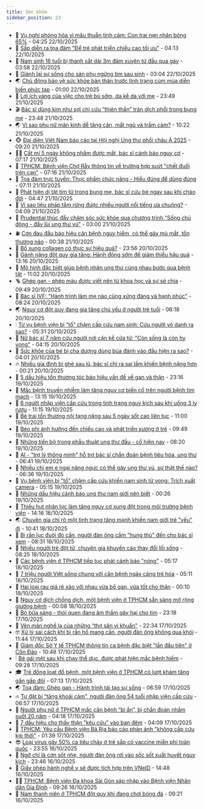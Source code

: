 ```yaml
---
title: Sức khỏe
sidebar_position: 23
---
```


<!-- dantri-suc-khoe:START -->
- 🤔 [Vụ nghi phóng hỏa vì mâu thuẫn tình cảm: Con trai nạn nhân bỏng 65%](https://dantri.com.vn/suc-khoe/vu-nghi-phong-hoa-vi-mau-thuan-tinh-cam-con-trai-nan-nhan-bong-65-20251022111518563.htm) - 04:25 22/10/2025
- 🚦 [Sắp diễn ra tọa đàm &quot;Để trẻ phát triển chiều cao tối ưu&quot;](https://dantri.com.vn/suc-khoe/sap-dien-ra-toa-dam-de-tre-phat-trien-chieu-cao-toi-uu-20251022110735242.htm) - 04:13 22/10/2025
- 🤖 [Nam sinh 16 tuổi bị thanh sắt dài 3m đâm xuyên từ đầu qua gáy](https://dantri.com.vn/suc-khoe/nam-sinh-16-tuoi-bi-thanh-sat-dai-3m-dam-xuyen-tu-dau-qua-gay-20251022105200189.htm) - 03:58 22/10/2025
- 🐻 [Giành lại sự sống cho sản phụ ngừng tim sau sinh](https://dantri.com.vn/suc-khoe/gianh-lai-su-song-cho-san-phu-ngung-tim-sau-sinh-20251022095305220.htm) - 03:04 22/10/2025
- 🌏 [Chủ động bảo vệ sức khỏe bản thân trước tình trạng cúm mùa diễn biến phức tạp](https://dantri.com.vn/suc-khoe/chu-dong-bao-ve-suc-khoe-ban-than-truoc-tinh-trang-cum-mua-dien-bien-phuc-tap-20251021224211896.htm) - 01:00 22/10/2025
- 👺 [Lợi ích vàng của việc cho trẻ bú sớm, da kề da với mẹ](https://dantri.com.vn/suc-khoe/loi-ich-vang-cua-viec-cho-tre-bu-som-da-ke-da-voi-me-20251021215050649.htm) - 23:49 21/10/2025
- 🎬 [Bác sĩ dùng kim như sợi chỉ cứu “thiên thần” tràn dịch phổi trong bụng mẹ](https://dantri.com.vn/suc-khoe/bac-si-dung-kim-nhu-soi-chi-cuu-thien-than-tran-dich-phoi-trong-bung-me-20251016190905591.htm) - 23:48 21/10/2025
- 🌏 [Vì sao phụ nữ mãn kinh dễ tăng cân, mất ngủ và trầm cảm?](https://dantri.com.vn/suc-khoe/vi-sao-phu-nu-man-kinh-de-tang-can-mat-ngu-va-tram-cam-20251021152434250.htm) - 10:22 21/10/2025
- 🐵 [Đại diện Việt Nam báo cáo tại Hội nghị Ung thư phổi châu Á 2025](https://dantri.com.vn/suc-khoe/dai-dien-viet-nam-bao-cao-tai-hoi-nghi-ung-thu-phoi-chau-a-2025-20251021155732179.htm) - 09:20 21/10/2025
- 👨‍🏫 [Cắt mí 5 ngày không nhắm được mắt, bác sĩ cảnh báo nguy cơ](https://dantri.com.vn/suc-khoe/cat-mi-5-ngay-khong-nham-duoc-mat-bac-si-canh-bao-nguy-co-20251021121237967.htm) - 07:17 21/10/2025
- 🤗 [TPHCM: Bệnh viện Chợ Rẫy thông tin về trường hợp suýt &quot;chết đuối trên cạn&quot;](https://dantri.com.vn/suc-khoe/tphcm-benh-vien-cho-ray-thong-tin-ve-truong-hop-suyt-chet-duoi-tren-can-20251021124531479.htm) - 07:16 21/10/2025
- 🫶 [Tọa đàm trực tuyến: Thực phẩm chức năng - Hiểu đúng để dùng đúng](https://dantri.com.vn/suc-khoe/toa-dam-truc-tuyen-thuc-pham-chuc-nang-hieu-dung-de-dung-dung-20251020172042471.htm) - 07:11 21/10/2025
- 🙉 [Phát hiện dị tật tim từ trong bụng mẹ, bác sĩ cứu bé ngay sau khi chào đời](https://dantri.com.vn/suc-khoe/phat-hien-di-tat-tim-tu-trong-bung-me-bac-si-cuu-be-ngay-sau-khi-chao-doi-20251021113925671.htm) - 04:47 21/10/2025
- 🦅 [Vì sao liệu pháp tắm rừng được nhiều người nổi tiếng ưa chuộng?](https://dantri.com.vn/suc-khoe/vi-sao-lieu-phap-tam-rung-duoc-nhieu-nguoi-noi-tieng-ua-chuong-20251021105223248.htm) - 04:09 21/10/2025
- 🐘 [Prudential thúc đẩy chăm sóc sức khỏe qua chương trình “Sống chủ động - đẩy lùi ung thư vú”](https://dantri.com.vn/suc-khoe/prudential-thuc-day-cham-soc-suc-khoe-qua-chuong-trinh-song-chu-dong-day-lui-ung-thu-vu-20251021092155892.htm) - 03:00 21/10/2025
- ⛽️ [Cơn đau đầu báo hiệu căn bệnh nguy hiểm, có thể gây mù mắt, tổn thương não](https://dantri.com.vn/suc-khoe/con-dau-dau-bao-hieu-can-benh-nguy-hiem-co-the-gay-mu-mat-ton-thuong-nao-20251021000428147.htm) - 00:38 21/10/2025
- 🤡 [Bổ sung collagen có thực sự hiệu quả?](https://dantri.com.vn/suc-khoe/bo-sung-collagen-co-thuc-su-hieu-qua-20251020113847139.htm) - 23:56 20/10/2025
- 💼 [Gánh nặng đột quỵ gia tăng: Hành động sớm để giảm thiểu hậu quả](https://dantri.com.vn/suc-khoe/ganh-nang-dot-quy-gia-tang-hanh-dong-som-de-giam-thieu-hau-qua-20251020200510805.htm) - 13:16 20/10/2025
- 🤔 [Mô hình đặc biệt giúp bệnh nhân ung thư cùng nhau bước qua bệnh tật](https://dantri.com.vn/suc-khoe/mo-hinh-dac-biet-giup-benh-nhan-ung-thu-cung-nhau-buoc-qua-benh-tat-20251020170848258.htm) - 11:02 20/10/2025
- 🪜 [Ghép gan - phép màu được viết nên từ khoa học và sự sẻ chia](https://dantri.com.vn/suc-khoe/ghep-gan-phep-mau-duoc-viet-nen-tu-khoa-hoc-va-su-se-chia-20251020162230407.htm) - 09:49 20/10/2025
- 📝 [Bác sĩ IVF: &quot;Hành trình làm mẹ nào cũng xứng đáng và hạnh phúc&quot;](https://dantri.com.vn/suc-khoe/bac-si-ivf-hanh-trinh-lam-me-nao-cung-xung-dang-va-hanh-phuc-20251020082801542.htm) - 08:24 20/10/2025
- 🌏 [Nguy cơ đột quỵ đang gia tăng chủ yếu ở người trẻ tuổi](https://dantri.com.vn/suc-khoe/nguy-co-dot-quy-dang-gia-tang-chu-yeu-o-nguoi-tre-tuoi-20251020110043342.htm) - 06:18 20/10/2025
- 🕯 [Từ vụ bệnh viện bị “tố” chậm cấp cứu nam sinh: Cứu người vô danh ra sao?](https://dantri.com.vn/suc-khoe/tu-vu-benh-vien-bi-to-cham-cap-cuu-nam-sinh-cuu-nguoi-vo-danh-ra-sao-20251020120608729.htm) - 05:31 20/10/2025
- 🦍 [Nữ bác sĩ 7 năm cứu người nơi cận kề cửa tử: &quot;Còn sống là còn hy vọng&quot;](https://dantri.com.vn/suc-khoe/nu-bac-si-7-nam-cuu-nguoi-noi-can-ke-cua-tu-con-song-la-con-hy-vong-20251020105200719.htm) - 04:15 20/10/2025
- 🌈 [Sức khỏe của bé bị cha dượng dùng búa đánh vào đầu hiện ra sao?](https://dantri.com.vn/suc-khoe/suc-khoe-cua-be-bi-cha-duong-dung-bua-danh-vao-dau-hien-ra-sao-20251020104143884.htm) - 04:01 20/10/2025
- 🔥 [Nhiều gia đình bị ghẻ sau lũ, bác sĩ chỉ ra sai lầm khiến bệnh nặng hơn](https://dantri.com.vn/suc-khoe/nhieu-gia-dinh-bi-ghe-sau-lu-bac-si-chi-ra-sai-lam-khien-benh-nang-hon-20251019161956546.htm) - 00:21 20/10/2025
- 🌊 [5 dấu hiệu tổn thương tóc báo hiệu vấn đề về gan và thận](https://dantri.com.vn/suc-khoe/5-dau-hieu-ton-thuong-toc-bao-hieu-van-de-ve-gan-va-than-20251019094036000.htm) - 23:16 19/10/2025
- 🚦 [Mắc bệnh truyền nhiễm làm tăng nguy cơ biến cố trên người bệnh tim mạch](https://dantri.com.vn/suc-khoe/mac-benh-truyen-nhiem-lam-tang-nguy-co-bien-co-tren-nguoi-benh-tim-mach-20251019200811274.htm) - 13:15 19/10/2025
- 🤖 [6 người nhập viện cấp cứu trong tình trạng nguy kịch sau khi uống 3 ly rượu](https://dantri.com.vn/suc-khoe/6-nguoi-nhap-vien-cap-cuu-trong-tinh-trang-nguy-kich-sau-khi-uong-3-ly-ruou-20251019172147406.htm) - 11:15 19/10/2025
- 🤡 [Bé trai tổn thương nội tạng nặng sau 5 ngày sốt cao liên tục](https://dantri.com.vn/suc-khoe/be-trai-ton-thuong-noi-tang-nang-sau-5-ngay-sot-cao-lien-tuc-20251019165403069.htm) - 11:00 19/10/2025
- 💂 [Béo phì ảnh hưởng đến chiều cao và phát triển xương ở trẻ](https://dantri.com.vn/suc-khoe/beo-phi-anh-huong-den-chieu-cao-va-phat-trien-xuong-o-tre-20251019125820536.htm) - 09:49 19/10/2025
- 🦄 [Những tiến bộ trong phẫu thuật ung thư đầu - cổ hiện nay](https://dantri.com.vn/suc-khoe/nhung-tien-bo-trong-phau-thuat-ung-thu-dau-co-hien-nay-20251019145737790.htm) - 08:20 19/10/2025
- 🧠 [AI - &quot;trợ lý thông minh&quot; hỗ trợ bác sĩ chẩn đoán bệnh tiêu hóa, ung thư](https://dantri.com.vn/suc-khoe/ai-tro-ly-thong-minh-ho-tro-bac-si-chan-doan-benh-tieu-hoa-ung-thu-20251019133812992.htm) - 06:41 19/10/2025
- 🤖 [Nhiều chị em e ngại nâng ngực có thể gây ung thư vú, sự thật thế nào?](https://dantri.com.vn/suc-khoe/nhieu-chi-em-e-ngai-nang-nguc-co-the-gay-ung-thu-vu-su-that-the-nao-20251019132442623.htm) - 06:36 19/10/2025
- 💼 [Vụ bệnh viện bị &quot;tố&quot; chậm cấp cứu khiến nam sinh tử vong: Trích xuất camera](https://dantri.com.vn/suc-khoe/vu-benh-vien-bi-to-cham-cap-cuu-khien-nam-sinh-tu-vong-trich-xuat-camera-20251019114820853.htm) - 05:15 19/10/2025
- 🧰 [Những dấu hiệu cảnh báo ung thư nam giới nên biết](https://dantri.com.vn/suc-khoe/nhung-dau-hieu-canh-bao-ung-thu-nam-gioi-nen-biet-20251017200839720.htm) - 00:26 19/10/2025
- 🎉 [Thiếu hụt nhân lực làm tăng nguy cơ xung đột trong môi trường bệnh viện](https://dantri.com.vn/suc-khoe/thieu-hut-nhan-luc-lam-tang-nguy-co-xung-dot-trong-moi-truong-benh-vien-20251018172142753.htm) - 14:16 18/10/2025
- 🌏 [Chuyên gia chỉ rõ một tình trạng tăng mạnh khiến nam giới trẻ &quot;yếu&quot; đi](https://dantri.com.vn/suc-khoe/chuyen-gia-chi-ro-mot-tinh-trang-tang-manh-khien-nam-gioi-tre-yeu-di-20251018114508744.htm) - 10:41 18/10/2025
- 📝 [Bị rắn lục đuôi đỏ cắn, người đàn ông cầm &quot;hung thủ&quot; đến cho bác sĩ xem](https://dantri.com.vn/suc-khoe/bi-ran-luc-duoi-do-can-nguoi-dan-ong-cam-hung-thu-den-cho-bac-si-xem-20251018084041212.htm) - 08:31 18/10/2025
- 🧠 [Nhiều người trẻ đột tử, chuyên gia khuyến cáo thay đổi lối sống](https://dantri.com.vn/suc-khoe/nhieu-nguoi-tre-dot-tu-chuyen-gia-khuyen-cao-thay-doi-loi-song-20251018150233731.htm) - 08:25 18/10/2025
- 🚀 [Các bệnh viện ở TPHCM tiếp tục phát cảnh báo &quot;nóng&quot;](https://dantri.com.vn/suc-khoe/cac-benh-vien-o-tphcm-tiep-tuc-phat-canh-bao-nong-20251018102558445.htm) - 05:17 18/10/2025
- 💯 [7 triệu người Việt sống chung với căn bệnh ngày càng trẻ hóa](https://dantri.com.vn/suc-khoe/7-trieu-nguoi-viet-song-chung-voi-can-benh-ngay-cang-tre-hoa-20251018114408074.htm) - 05:11 18/10/2025
- 🫶 [Hai loại rau giá rẻ xào với nhau vừa bổ gan, vừa tốt cho thận](https://dantri.com.vn/suc-khoe/hai-loai-rau-gia-re-xao-voi-nhau-vua-bo-gan-vua-tot-cho-than-20251017143152251.htm) - 00:10 18/10/2025
- 👹 [Nguy cơ dịch chồng dịch, một bệnh viện ở TPHCM sẵn sàng mở rộng giường bệnh](https://dantri.com.vn/suc-khoe/nguy-co-dich-chong-dich-mot-benh-vien-o-tphcm-san-sang-mo-rong-giuong-benh-20251018020630464.htm) - 00:08 18/10/2025
- 🤩 [Bỏ bữa sáng - thói quen đang âm thầm gây hại cho tim](https://dantri.com.vn/suc-khoe/bo-bua-sang-thoi-quen-dang-am-tham-gay-hai-cho-tim-20251017120703186.htm) - 23:18 17/10/2025
- 🌊 [Vén màn nghề lạ của những “thợ săn vi khuẩn”](https://dantri.com.vn/suc-khoe/ven-man-nghe-la-cua-nhung-tho-san-vi-khuan-20251014160424246.htm) - 22:34 17/10/2025
- 🤓 [Xử lý sai cách khi bị rắn hổ mang cắn, người đàn ông không qua khỏi](https://dantri.com.vn/suc-khoe/xu-ly-sai-cach-khi-bi-ran-ho-mang-can-nguoi-dan-ong-khong-qua-khoi-20251017184028987.htm) - 11:44 17/10/2025
- 🌝 [Giám đốc Sở Y tế TPHCM thông tin ca bệnh đặc biệt &quot;lần đầu tiên&quot; ở Côn Đảo](https://dantri.com.vn/suc-khoe/giam-doc-so-y-te-tphcm-thong-tin-ca-benh-dac-biet-lan-dau-tien-o-con-dao-20251017164525658.htm) - 10:48 17/10/2025
- 🕯 [Bé gái mệt sau khi chạy thể dục, được phát hiện mắc bệnh hiếm](https://dantri.com.vn/suc-khoe/be-gai-met-sau-khi-chay-the-duc-duoc-phat-hien-mac-benh-hiem-20251017141742157.htm) - 09:28 17/10/2025
- 🎓 [Trẻ đồng loạt đổ bệnh, một bệnh viện ở TPHCM có lượt khám tăng gần gấp đôi](https://dantri.com.vn/suc-khoe/tre-dong-loat-do-benh-mot-benh-vien-o-tphcm-co-luot-kham-tang-gan-gap-doi-20251017124353515.htm) - 07:13 17/10/2025
- 🌏 [Toạ đàm: Ghép gan - Hành trình tái tạo sự sống](https://dantri.com.vn/suc-khoe/toa-dam-ghep-gan-hanh-trinh-tai-tao-su-song-20251016092804509.htm) - 06:59 17/10/2025
- 🔥 [Tự đặt bi “tăng khoái cảm&quot;, người đàn ông 54 tuổi nhập viện cấp cứu](https://dantri.com.vn/suc-khoe/tu-dat-bi-tang-khoai-cam-nguoi-dan-ong-54-tuoi-nhap-vien-cap-cuu-20251017134200750.htm) - 06:57 17/10/2025
- 📝 [Người phụ nữ ở TPHCM mắc căn bệnh “bí ẩn”, bị chẩn đoán nhầm suốt 20 năm](https://dantri.com.vn/suc-khoe/nguoi-phu-nu-o-tphcm-mac-can-benh-bi-an-bi-chan-doan-nham-suot-20-nam-20251017110754153.htm) - 04:18 17/10/2025
- 🧠 [7 dấu hiệu cho thấy thận &quot;kêu cứu&quot; vào ban đêm](https://dantri.com.vn/suc-khoe/7-dau-hieu-cho-thay-than-keu-cuu-vao-ban-dem-20251014170223629.htm) - 04:09 17/10/2025
- 🦅 [TPHCM: Yêu cầu Bệnh viện Bà Rịa báo cáo phản ánh &quot;không cấp cứu kịp thời&quot;](https://dantri.com.vn/suc-khoe/tphcm-yeu-cau-benh-vien-ba-ria-bao-cao-phan-anh-khong-cap-cuu-kip-thoi-20251017082938241.htm) - 01:39 17/10/2025
- 😎 [Loại virus gây 50% ca tiêu chảy ở trẻ sắp có vaccine miễn phí toàn quốc](https://dantri.com.vn/suc-khoe/loai-virus-gay-50-ca-tieu-chay-o-tre-sap-co-vaccine-mien-phi-toan-quoc-20251014013521396.htm) - 23:55 16/10/2025
- 🎉 [Ngỡ chỉ là cơn sốt nhẹ, người đàn ông rơi vào sốc sốt xuất huyết nguy kịch](https://dantri.com.vn/suc-khoe/ngo-chi-la-con-sot-nhe-nguoi-dan-ong-roi-vao-soc-sot-xuat-huyet-nguy-kich-20251016081409212.htm) - 23:46 16/10/2025
- 🫣 [Giấy phép hành nghề y sẽ được tích hợp trên VNeID](https://dantri.com.vn/suc-khoe/giay-phep-hanh-nghe-y-se-duoc-tich-hop-tren-vneid-20251016214125179.htm) - 14:48 16/10/2025
- 🧑‍🏫 [TPHCM: Bệnh viện Đa khoa Sài Gòn sáp nhập vào Bệnh viện Nhân dân Gia Định](https://dantri.com.vn/suc-khoe/tphcm-benh-vien-da-khoa-sai-gon-sap-nhap-vao-benh-vien-nhan-dan-gia-dinh-20251016160613075.htm) - 09:26 16/10/2025
- 🥷 [Nam thanh niên ở TPHCM đột quỵ khi đang chơi bóng đá](https://dantri.com.vn/suc-khoe/nam-thanh-nien-o-tphcm-dot-quy-khi-dang-choi-bong-da-20251016152532785.htm) - 09:21 16/10/2025<!-- dantri-suc-khoe:END -->

